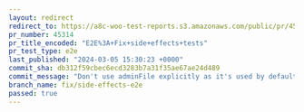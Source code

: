 ```yaml
---
layout: redirect
redirect_to: https://a8c-woo-test-reports.s3.amazonaws.com/public/pr/45314/e2e/index.html
pr_number: 45314
pr_title_encoded: "E2E%3A+Fix+side+effects+tests"
pr_test_type: e2e
last_published: "2024-03-05 15:30:23 +0000"
commit_sha: db312f59cbec6ecd3283b7a31f35ae67ae24d489
commit_message: "Don't use adminFile explicitly as it's used by default"
branch_name: fix/side-effects-e2e
passed: true
---
```

